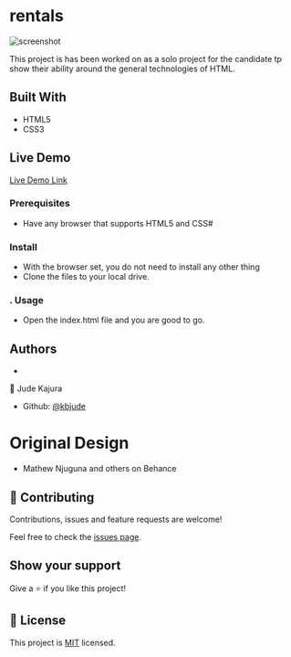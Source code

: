 # rentals
![screenshot](./resources/Screenshot.png)

This project is has been worked on as a solo project for the candidate tp show their ability around the general technologies of HTML.

## Built With

- HTML5
- CSS3

## Live Demo

[Live Demo Link](https://github.com/kbjude/rentals/pull/1)


###  Prerequisites
  - Have any browser that supports HTML5 and CSS#
### Install
  - With the browser set, you do not need to install any other thing
  - Clone the files to your local drive.
### . Usage
  - Open the index.html file and you are good to go.
## Authors
  - 
👤 Jude Kajura

- Github: [@kbjude]()

# Original Design
- Mathew Njuguna and others on Behance

## 🤝 Contributing

Contributions, issues and feature requests are welcome!

Feel free to check the [issues page]().

## Show your support

Give a ⭐️ if you like this project!

## 📝 License

This project is [MIT](lic.url) licensed.
